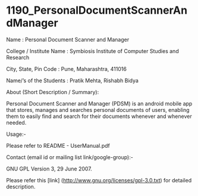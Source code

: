 1190_PersonalDocumentScannerAndManager
======================================

Name : Personal Document Scanner and Manager

College / Institute Name : Symbiosis Institute of Computer Studies and Research

City, State, Pin Code : Pune, Maharashtra, 411016

Name/’s of the Students : Pratik Mehta, Rishabh Bidya

About (Short Description / Summary):

Personal Document Scanner and Manager (PDSM) is an android mobile app that stores,
manages and searches personal documents of users, enabling them to easily find and search
for their documents whenever and whenever needed.

Usage:-

Please refer to README - UserManual.pdf

Contact (email id or mailing list link/google-group):-

GNU GPL Version 3, 29 June 2007.

Please refer this [link] (http://www.gnu.org/licenses/gpl-3.0.txt) for detailed description.
